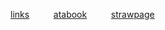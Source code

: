 [links](https://guns.lol/unmatchedoutlaws) ⠀ ⠀⠀[atabook](https://snipes.atabook.org)⠀ ⠀⠀ [strawpage](https://blusnipes.straw.page)

